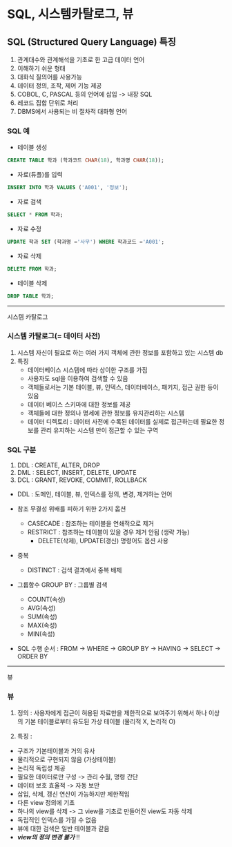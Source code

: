 # SQL, 시스템카탈로그, 뷰

## SQL (Structured Query Language) 특징

1. 관계대수와 관계해석을 기초로 한 고급 데이터 언어
2. 이해하기 쉬운 형태
3. 대화식 질의어를 사용가능
4. 데이터 정의, 조작, 제어 기능 제공
5. COBOL, C, PASCAL 등의 언어에 삽입 -> 내장 SQL
6. 레코드 집합 단위로 처리
7. DBMS에서 사용되는 비 절차적 대화형 언어

### SQL 예

- 테이블 생성

```SQL
CREATE TABLE 학과 (학과코드 CHAR(18), 학과명 CHAR(18));
```

- 자료(튜플)를 입력

```SQL
INSERT INTO 학과 VALUES ('A001', '정보');
```

- 자료 검색

```SQL
SELECT * FROM 학과;
```

- 자료 수정

```SQL
UPDATE 학과 SET (학과명 ='사무') WHERE 학과코드 ='A001';
```

- 자료 삭제

```SQL
DELETE FROM 학과;
```

- 테이블 삭제

```SQL
DROP TABLE 학과;
```

---

시스템 카탈로그

### 시스템 카탈로그(= 데이터 사전)

1. 시스템 자신이 필요로 하는 여러 가지 객체에 관한 정보를 포함하고 있는 시스템 db
2. 특징
   - 데이터베이스 시스템에 따라 상이한 구조를 가짐
   - 사용자도 sql을 이용하여 검색할 수 있음
   - 객체들로서는 기본 테이블, 뷰, 인덱스, 데이터베이스, 패키지, 접근 권한 등이 있음
   - 데이터 베이스 스키마에 대한 정보를 제공
   - 객체들에 대한 정의나 명세에 관한 정보를 유지관리하는 시스템
   - 데이터 디렉토리 : 데이터 사전에 수록된 데이터를 실제로 접근하는데 필요한 정보를 관리 유지하는 시스템 만이 접근할 수 있는 구역

### SQL 구분

1. DDL : CREATE, ALTER, DROP
2. DML : SELECT, INSERT, DELETE, UPDATE
3. DCL : GRANT, REVOKE, COMMIT, ROLLBACK

- DDL : 도메인, 테이블, 뷰, 인덱스를 정의, 변경, 제거하는 언어

* 참조 무결성 위배를 피하기 위한 2가지 옵션

  - CASECADE : 참조하는 테이블을 연쇄적으로 제거
  - RESTRICT : 참조하는 테이블이 있을 경우 제거 안됨 (생략 가능)
    - DELETE(삭제), UPDATE(갱신) 명령어도 옵션 사용

* 중복

  - DISTINCT : 검색 결과에서 중복 배제

* 그룹함수 GROUP BY : 그룹별 검색

  - COUNT(속성)
  - AVG(속성)
  - SUM(속성)
  - MAX(속성)
  - MIN(속성)

* SQL 수행 순서 : FROM -> WHERE -> GROUP BY -> HAVING -> SELECT -> ORDER BY

---

뷰

### 뷰

1. 정의 : 사용자에게 접근이 혀용된 자료만을 제한적으로 보여주기 위해서 하나 이상의 기본 테이블로부터 유도된 가상 테이블 (물리적 X, 논리적 O)

2. 특징 :

- 구조가 기본테이블과 거의 유사
- 물리적으로 구현되지 않음 (가상테이블)
- 논리적 독립성 제공
- 필요한 데이터로만 구성 -> 관리 수월, 명령 간단
- 데이터 보호 효율적 -> 자동 보안
- 삽입, 삭제, 갱신 연산이 가능하지만 제한적임
- 다른 view 정의에 기초
- 하나의 view를 삭제 -> 그 view를 기초로 만들어진 view도 자동 삭제
- 독립적인 인덱스를 가질 수 없음
- 뷰에 대한 검색은 일반 테이블과 같음
- **_view의 정의 변경 불가_** !!
